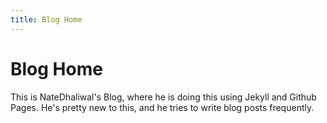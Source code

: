```yaml
---
title: Blog Home
---
```


# Blog Home
This is NateDhaliwal's Blog, where he is doing this using Jekyll and Github Pages. He's pretty new to this, and he tries to write blog posts frequently.
